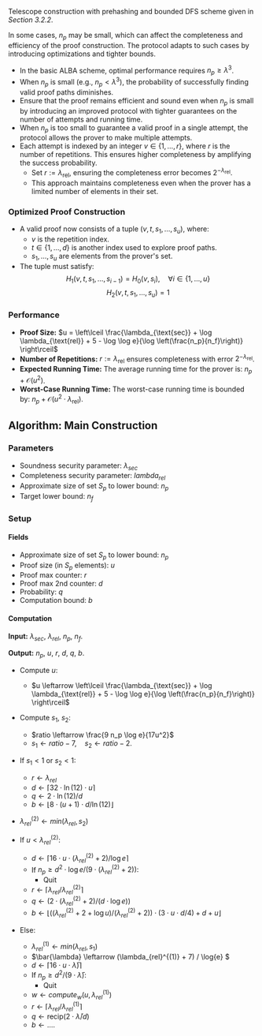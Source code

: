 Telescope construction with prehashing and bounded DFS scheme given in _Section 3.2.2_.


In some cases, $n_p$ may be small, which can affect the completeness and efficiency of the proof construction. The protocol adapts to such cases by introducing optimizations and tighter bounds.
- In the basic ALBA scheme, optimal performance requires $n_p \geq \lambda^3$.
- When $n_p$ is small (e.g., $n_p < \lambda^3$), the probability of successfully finding valid proof paths diminishes.
- Ensure that the proof remains efficient and sound even when $n_p$ is small by introducing an improved protocol with tighter guarantees on the number of attempts and running time.
- When $n_p$ is too small to guarantee a valid proof in a single attempt, the protocol allows the prover to make multiple attempts.
- Each attempt is indexed by an integer $v \in \{1, \ldots, r\}$, where $r$ is the number of repetitions. This ensures higher completeness by amplifying the success probability.
  - Set $r := \lambda_{\text{rel}}$, ensuring the completeness error becomes $2^{-\lambda_{\text{rel}}}$.
  - This approach maintains completeness even when the prover has a limited number of elements in their set.

### Optimized Proof Construction
- A valid proof now consists of a tuple $(v, t, s_1, \ldots, s_u)$, where:
  - $v$ is the repetition index.
  - $t \in \{1, \ldots, d\}$ is another index used to explore proof paths.
  - $s_1, \ldots, s_u$ are elements from the prover's set.
- The tuple must satisfy:
  $$
  H_1(v, t, s_1, \ldots, s_{i-1}) = H_0(v, s_i), \quad \forall i \in \{1, \ldots, u\}
  $$
  $$
  H_2(v, t, s_1, \ldots, s_u) = 1
  $$

### Performance
- **Proof Size:** $u = \left\lceil \frac{\lambda_{\text{sec}} + \log \lambda_{\text{rel}} + 5 - \log \log e}{\log \left(\frac{n_p}{n_f}\right)} \right\rceil$
- **Number of Repetitions:**  $r := \lambda_{\text{rel}}$ ensures completeness with error $2^{-\lambda_{\text{rel}}}$.
- **Expected Running Time:** The average running time for the prover is: $n_p + \mathcal{O}(u^2)$.
- **Worst-Case Running Time:** The worst-case running time is bounded by: $n_p + \mathcal{O}(u^2 \cdot \lambda_{\text{rel}})$.

## Algorithm: Main Construction

### Parameters
- Soundness security parameter: $\lambda_{sec}$
- Completeness security parameter: $lambda_{rel}$
- Approximate size of set $S_p$ to lower bound: $n_p$
- Target lower bound: $n_f$

### Setup
#### Fields
- Approximate size of set $S_p$ to lower bound: $n_p$
- Proof size (in $S_p$ elements): $u$
- Proof max counter: $r$
- Proof max 2nd counter: $d$
- Probability: $q$
- Computation bound: $b$

#### Computation

**Input:** $\lambda_{sec}$, $\lambda_{rel}$, $n_p$, $n_f$.

**Output:** $n_p$, $u$, $r$, $d$, $q$, $b$.
- Compute $u$:
  - $u \leftarrow \left\lceil \frac{\lambda_{\text{sec}} + \log \lambda_{\text{rel}} + 5 - \log \log e}{\log \left(\frac{n_p}{n_f}\right)} \right\rceil$

- Compute $s_1$, $s_2$:
  - $ratio \leftarrow \frac{9 n_p \log e}{17u^2}$
  - $s_1 \leftarrow ratio - 7, \quad s_2 \leftarrow ratio - 2.$

- If $s_1 < 1$ or $s_2 < 1$:   
  - $r \leftarrow \lambda_{rel}$
  - $d \leftarrow \lceil 32\cdot \ln(12)\cdot u \rceil$
  - $q \leftarrow 2 \cdot \ln(12) / d$
  - $b \leftarrow \lfloor 8 \cdot (u + 1) \cdot d / \ln(12) \rfloor$

- $\lambda_{rel}^{(2)} \leftarrow min(\lambda_{rel}, s_2 )$

- If $u < \lambda_{rel}^{(2)}$:  
  - $d \leftarrow \lceil 16 \cdot u \cdot (\lambda_{rel}^{(2)} + 2) / \log{e} \rceil$ 
  - If $n_p \geq d^2 \cdot \log{e} / (9 \cdot (\lambda_{rel}^{(2)} + 2))$:
    - Quit
  - $r \leftarrow \lceil \lambda_{rel} / \lambda_{rel}^{(2)} \rceil$
  - $q \leftarrow (2 \cdot (\lambda_{rel}^{(2)} + 2) / (d \cdot \log{e}))$
  - $b \leftarrow \lfloor((\lambda_{rel}^{(2)} + 2 + \log{u}) / (\lambda_{rel}^{(2)} + 2))\cdot (3 \cdot u \cdot d / 4) + d + u\rfloor$
- Else:
  - $\lambda_{rel}^{(1)} \leftarrow min(\lambda_{rel}, s_1 )$
  - $\bar{\lambda} \leftarrow (\lambda_{rel}^{(1)} + 7) / \log{e} $
  - $d \leftarrow \lceil 16 \cdot u \cdot \bar{\lambda})\rceil$
  - If $n_p \geq d^2 / (9 \cdot \bar{\lambda})$:
    - Quit
  - $w \leftarrow compute_w(u, \lambda_{rel}^{(1)})$ 
  - $r \leftarrow \lceil\lambda_{rel} / \lambda_{rel}^{(1)}\rceil$
  - $q \leftarrow \mathsf{recip}(2 \cdot \bar{\lambda} / d)$
  - $b \leftarrow ....$
